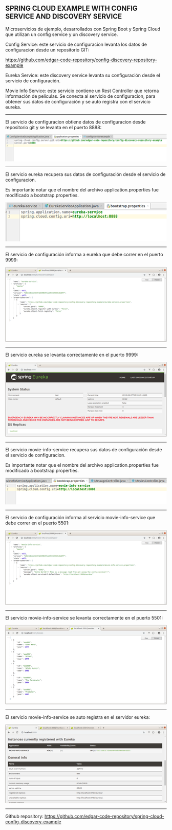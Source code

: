 SPRING CLOUD EXAMPLE WITH CONFIG SERVICE AND DISCOVERY SERVICE
--------------------------------------------------------------------------------------------------------------------

Microservicios de ejemplo, desarrollados con Spring Boot y Spring Cloud que utilizan un config service 
y un discovery service.

Config Service: este servicio de configuracion levanta los datos de configuracion desde un repositorio GIT:

https://github.com/edgar-code-repository/config-discovery-repository-example

Eureka Service: este discovery service levanta su configuración desde el servicio de configuración.

Movie Info Service: este servicio contiene un Rest Controller que retorna información de peliculas.
Se conecta al servicio de configuracion, para obtener sus datos de configuración y se auto registra
con el servicio eureka. 

--------------------------------------------------------------------------------------------------------------------

El servicio de configuracion obtiene datos de configuracion desde repositorio git y se levanta en el puerto 8888:

![Screenshot ConfigServerConfiguration](screenshots/config-server-configuration.png)

--------------------------------------------------------------------------------------------------------------------

El servicio eureka recupera sus datos de configuración desde el servicio de configuracion.

Es importante notar que el nombre del archivo application.properties fue modificado a bootstrap.properties.

![Screenshot EurekaServiceConfiguration](screenshots/eureka-service-configuration.png)

--------------------------------------------------------------------------------------------------------------------

El servicio de configuración informa a eureka que debe correr en el puerto 9999:

![Screenshot ConfigServerEurekaService](screenshots/config-server-eureka-service.png)

--------------------------------------------------------------------------------------------------------------------

El servicio eureka se levanta correctamente en el puerto 9999:

![Screenshot EurekaServicePort](screenshots/eureka-service-port-9999.png)

--------------------------------------------------------------------------------------------------------------------

El servicio movie-info-service recupera sus datos de configuración desde el servicio de configuracion.

Es importante notar que el nombre del archivo application.properties fue modificado a bootstrap.properties.

![Screenshot MovieInfoServiceConfiguration](screenshots/movie-info-service-configuration.png)

--------------------------------------------------------------------------------------------------------------------

El servicio de configuración informa al servicio movie-info-service que debe correr en el puerto 5501:

![Screenshot ConfigServerMoviesService](screenshots/config-server-movies-service.png)

--------------------------------------------------------------------------------------------------------------------

El servicio movie-info-service se levanta correctamente en el puerto 5501:

![Screenshot MoviesService](screenshots/movies-service.png)

--------------------------------------------------------------------------------------------------------------------

El servicio movie-info-service se auto registra en el servidor eureka:

![Screenshot EurekaInstancesRegistered](screenshots/eureka-instances-registered.png)


--------------------------------------------------------------------------------------------------------------------

Github repository:  https://github.com/edgar-code-repository/spring-cloud-config-discovery-example


